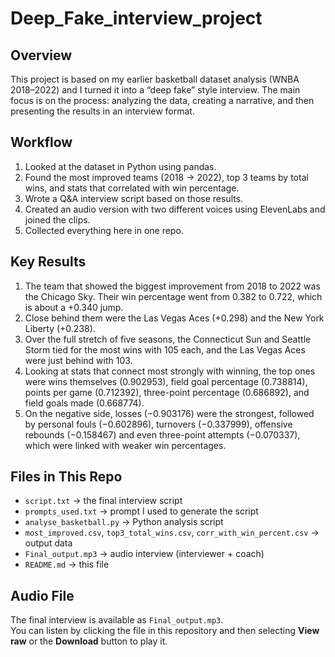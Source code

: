 # Deep_Fake_interview_project

## Overview
This project is based on my earlier basketball dataset analysis (WNBA 2018–2022) and I turned it into a “deep fake” style interview. The main focus is on the process: analyzing the data, creating a narrative, and then presenting the results in an interview format.

## Workflow
1. Looked at the dataset in Python using pandas.  
2. Found the most improved teams (2018 → 2022), top 3 teams by total wins, and stats that correlated with win percentage.  
3. Wrote a Q&A interview script based on those results.  
4. Created an audio version with two different voices using ElevenLabs and joined the clips.  
5. Collected everything here in one repo.  

## Key Results
1. The team that showed the biggest improvement from 2018 to 2022 was the Chicago Sky. Their win percentage went from 0.382 to 0.722, which is about a +0.340 jump.  
2. Close behind them were the Las Vegas Aces (+0.298) and the New York Liberty (+0.238).  
3. Over the full stretch of five seasons, the Connecticut Sun and Seattle Storm tied for the most wins with 105 each, and the Las Vegas Aces were just behind with 103.  
4. Looking at stats that connect most strongly with winning, the top ones were wins themselves (0.902953), field goal percentage (0.738814), points per game (0.712392), three-point percentage (0.686892), and field goals made (0.668774).  
5. On the negative side, losses (−0.903176) were the strongest, followed by personal fouls (−0.602896), turnovers (−0.337999), offensive rebounds (−0.158467) and even three-point attempts (−0.070337), which were linked with weaker win percentages.  

## Files in This Repo
- `script.txt` → the final interview script  
- `prompts_used.txt` → prompt I used to generate the script  
- `analyse_basketball.py` → Python analysis script  
- `most_improved.csv`, `top3_total_wins.csv`, `corr_with_win_percent.csv` → output data  
- `Final_output.mp3` → audio interview (interviewer + coach)  
- `README.md` → this file

## Audio File
The final interview is available as `Final_output.mp3`.  
You can listen by clicking the file in this repository and then selecting **View raw** or the **Download** button to play it.

